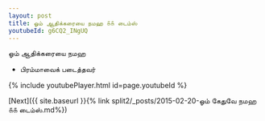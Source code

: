 ```yaml
---
layout: post
title: ஓம் ஆதிக்கரையை நமஹ ௧௧ டைம்ஸ்
youtubeId: g6CQ2_INgUQ
---
```

 
 
 ஓம் ஆதிக்கரையை நமஹ  
 
 -  பிரம்மாவைக் படைத்தவர் 
 
  
 
  
 
 
 
 
 
 


{% include youtubePlayer.html id=page.youtubeId %}
 
[Next]({{ site.baseurl }}{% link  split2/_posts/2015-02-20-ஓம் கேதுவே நமஹ ௧௧ டைம்ஸ்.md%})
 
